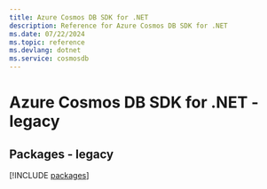 ```yaml
---
title: Azure Cosmos DB SDK for .NET
description: Reference for Azure Cosmos DB SDK for .NET
ms.date: 07/22/2024
ms.topic: reference
ms.devlang: dotnet
ms.service: cosmosdb
---
```

# Azure Cosmos DB SDK for .NET - legacy
## Packages - legacy
[!INCLUDE [packages](cosmos-db-index.md)]